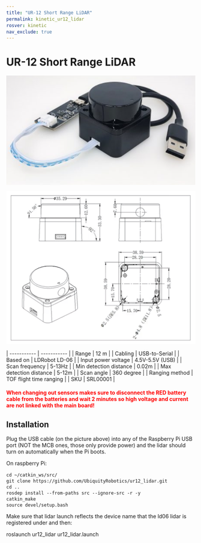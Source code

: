 ```yaml
---
title: "UR-12 Short Range LiDAR"
permalink: kinetic_ur12_lidar
rosver: kinetic
nav_exclude: true
--- 
```


# UR-12 Short Range LiDAR

![Magni lidar connection](../../../assets/camera_sensor/ld06.png)

![Schematic](../../../assets/camera_sensor/short-lidar.png)

| ----------- | ----------- |
| Range      | 12 m       |
| Cabling   | USB-to-Serial        |
| Based on  | LDRobot LD-06        |
| Input power voltage      | 4.5V-5.5V (USB)       |
| Scan frequency      | 5-13Hz      |
| Min detection distance | 0.02m |
| Max detection distance | 5-12m  |
| Scan angle | 360 degree |
| Ranging method | TOF flight time ranging |
| SKU | SRL00001 |

<H4 style="color:red">When changing out sensors makes sure to disconnect the RED battery cable from the batteries and wait 2 minutes so high voltage and current are not linked with the main board!</H4>

## Installation

Plug the USB cable (on the picture above) into any of the Raspberry Pi USB port (NOT the MCB ones, those only provide power) and the lidar should turn on automatically when the Pi boots. 

On raspberry Pi:

    cd ~/catkin_ws/src/
    git clone https://github.com/UbiquityRobotics/ur12_lidar.git
    cd ..
    rosdep install --from-paths src --ignore-src -r -y
    catkin_make
    source devel/setup.bash 
    
Make sure that lidar launch reflects the device name that the ld06 lidar is registered under and then:
    
   roslaunch ur12_lidar ur12_lidar.launch
